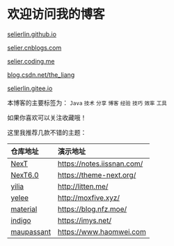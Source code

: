 # 欢迎访问我的博客

[selierlin.github.io](https://selierlin.github.io)

[selier.cnblogs.com](http://selier.cnblogs.com/)

[selier.coding.me](http://selier.coding.me)

[blog.csdn.net/the_liang](https://blog.csdn.net/the_liang)

[selierlin.gitee.io](https://selierlin.gitee.io/)

本博客的主要标签为： `Java` `技术` `分享` `博客` `经验` `技巧` `效率` `工具`

如果你喜欢可以关注收藏哦！

这里我推荐几款不错的主题：        


| 仓库地址                                                  | 演示地址                     |
| :--                                                       | :--                          |
| [NexT](https://github.com/iissnan/hexo-theme-next)        | <https://notes.iissnan.com/> |
| [NexT6.0](https://github.com/theme-next/hexo-theme-next)  | <https://theme-next.org/>    |
| [yilia](https://github.com/litten/hexo-theme-yilia)       | <http://litten.me/>          |
| [yelee](https://github.com/MOxFIVE/hexo-theme-yelee)      | <http://moxfive.xyz/>        |
| [material](https://github.com/viosey/hexo-theme-material) | <https://blog.nfz.moe/>      |
| [indigo](https://github.com/yscoder/hexo-theme-indigo)    | <https://imys.net/>          |
| [maupassant](https://github.com/tufu9441/maupassant-hexo) | <https://www.haomwei.com>    |